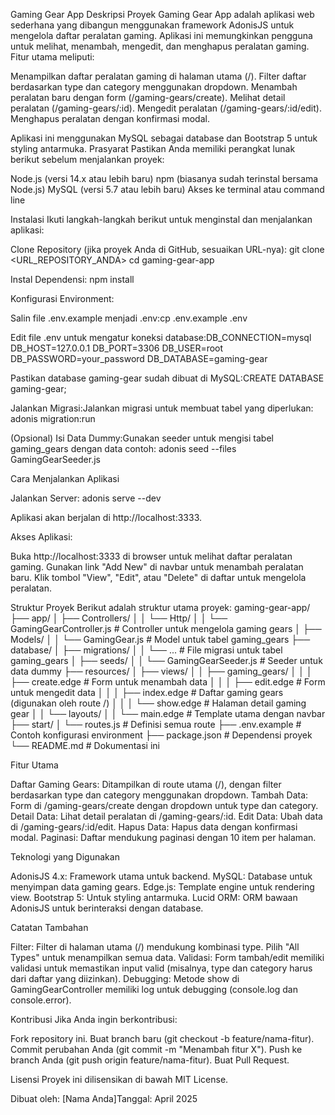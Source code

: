 Gaming Gear App
Deskripsi Proyek
Gaming Gear App adalah aplikasi web sederhana yang dibangun menggunakan framework AdonisJS untuk mengelola daftar peralatan gaming. Aplikasi ini memungkinkan pengguna untuk melihat, menambah, mengedit, dan menghapus peralatan gaming. Fitur utama meliputi:

Menampilkan daftar peralatan gaming di halaman utama (/).
Filter daftar berdasarkan type dan category menggunakan dropdown.
Menambah peralatan baru dengan form (/gaming-gears/create).
Melihat detail peralatan (/gaming-gears/:id).
Mengedit peralatan (/gaming-gears/:id/edit).
Menghapus peralatan dengan konfirmasi modal.

Aplikasi ini menggunakan MySQL sebagai database dan Bootstrap 5 untuk styling antarmuka.
Prasyarat
Pastikan Anda memiliki perangkat lunak berikut sebelum menjalankan proyek:

Node.js (versi 14.x atau lebih baru)
npm (biasanya sudah terinstal bersama Node.js)
MySQL (versi 5.7 atau lebih baru)
Akses ke terminal atau command line

Instalasi
Ikuti langkah-langkah berikut untuk menginstal dan menjalankan aplikasi:

Clone Repository (jika proyek Anda di GitHub, sesuaikan URL-nya):
git clone <URL_REPOSITORY_ANDA>
cd gaming-gear-app


Instal Dependensi:
npm install


Konfigurasi Environment:

Salin file .env.example menjadi .env:cp .env.example .env


Edit file .env untuk mengatur koneksi database:DB_CONNECTION=mysql
DB_HOST=127.0.0.1
DB_PORT=3306
DB_USER=root
DB_PASSWORD=your_password
DB_DATABASE=gaming-gear


Pastikan database gaming-gear sudah dibuat di MySQL:CREATE DATABASE gaming-gear;




Jalankan Migrasi:Jalankan migrasi untuk membuat tabel yang diperlukan:
adonis migration:run


(Opsional) Isi Data Dummy:Gunakan seeder untuk mengisi tabel gaming_gears dengan data contoh:
adonis seed --files GamingGearSeeder.js



Cara Menjalankan Aplikasi

Jalankan Server:
adonis serve --dev

Aplikasi akan berjalan di http://localhost:3333.

Akses Aplikasi:

Buka http://localhost:3333 di browser untuk melihat daftar peralatan gaming.
Gunakan link "Add New" di navbar untuk menambah peralatan baru.
Klik tombol "View", "Edit", atau "Delete" di daftar untuk mengelola peralatan.


Struktur Proyek
Berikut adalah struktur utama proyek:
gaming-gear-app/
├── app/
│   ├── Controllers/
│   │   └── Http/
│   │       └── GamingGearController.js  # Controller untuk mengelola gaming gears
│   ├── Models/
│   │   └── GamingGear.js                # Model untuk tabel gaming_gears
├── database/
│   ├── migrations/
│   │   └── ...                          # File migrasi untuk tabel gaming_gears
│   ├── seeds/
│   │   └── GamingGearSeeder.js          # Seeder untuk data dummy
├── resources/
│   ├── views/
│   │   ├── gaming_gears/
│   │   │   ├── create.edge              # Form untuk menambah data
│   │   │   ├── edit.edge                # Form untuk mengedit data
│   │   │   ├── index.edge               # Daftar gaming gears (digunakan oleh route /)
│   │   │   └── show.edge                # Halaman detail gaming gear
│   │   └── layouts/
│   │       └── main.edge                # Template utama dengan navbar
├── start/
│   └── routes.js                        # Definisi semua route
├── .env.example                         # Contoh konfigurasi environment
├── package.json                         # Dependensi proyek
└── README.md                            # Dokumentasi ini

Fitur Utama

Daftar Gaming Gears: Ditampilkan di route utama (/), dengan filter berdasarkan type dan category menggunakan dropdown.
Tambah Data: Form di /gaming-gears/create dengan dropdown untuk type dan category.
Detail Data: Lihat detail peralatan di /gaming-gears/:id.
Edit Data: Ubah data di /gaming-gears/:id/edit.
Hapus Data: Hapus data dengan konfirmasi modal.
Paginasi: Daftar mendukung paginasi dengan 10 item per halaman.

Teknologi yang Digunakan

AdonisJS 4.x: Framework utama untuk backend.
MySQL: Database untuk menyimpan data gaming gears.
Edge.js: Template engine untuk rendering view.
Bootstrap 5: Untuk styling antarmuka.
Lucid ORM: ORM bawaan AdonisJS untuk berinteraksi dengan database.

Catatan Tambahan

Filter: Filter di halaman utama (/) mendukung kombinasi type. Pilih "All Types" untuk menampilkan semua data.
Validasi: Form tambah/edit memiliki validasi untuk memastikan input valid (misalnya, type dan category harus dari daftar yang diizinkan).
Debugging: Metode show di GamingGearController memiliki log untuk debugging (console.log dan console.error).

Kontribusi
Jika Anda ingin berkontribusi:

Fork repository ini.
Buat branch baru (git checkout -b feature/nama-fitur).
Commit perubahan Anda (git commit -m "Menambah fitur X").
Push ke branch Anda (git push origin feature/nama-fitur).
Buat Pull Request.

Lisensi
Proyek ini dilisensikan di bawah MIT License.

Dibuat oleh: [Nama Anda]Tanggal: April 2025
